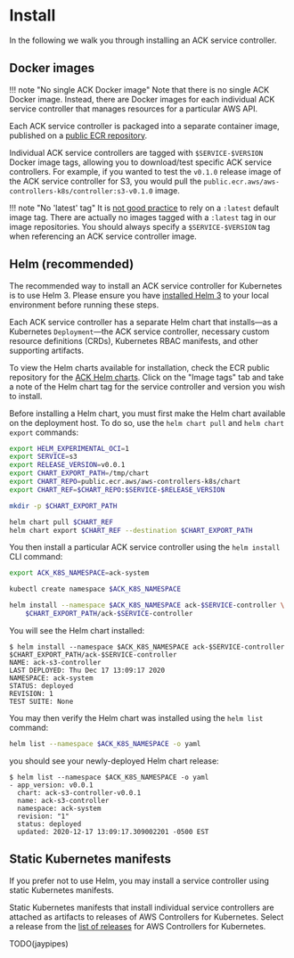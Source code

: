 # Install

In the following we walk you through installing an ACK service controller.

## Docker images

!!! note "No single ACK Docker image"
    Note that there is no single ACK Docker image. Instead, there are Docker
    images for each individual ACK service controller that manages resources
    for a particular AWS API.

Each ACK service controller is packaged into a separate container image,
published on a [public ECR repository][controller-repo].

[controller-repo]: https://gallery.ecr.aws/aws-controllers-k8s/controller

Individual ACK service controllers are tagged with `$SERVICE-$VERSION` Docker
image tags, allowing you to download/test specific ACK service controllers. For
example, if you wanted to test the `v0.1.0` release image of the ACK service
controller for S3, you would pull the
`public.ecr.aws/aws-controllers-k8s/controller:s3-v0.1.0` image.

!!! note "No 'latest' tag"
    It is [not good practice][no-latest-tag] to rely on a `:latest` default
    image tag. There are actually no images tagged with a `:latest` tag in our
    image repositories. You should always specify a `$SERVICE-$VERSION` tag
    when referencing an ACK service controller image.

[no-latest-tag]: https://vsupalov.com/docker-latest-tag/

## Helm (recommended)

The recommended way to install an ACK service controller for Kubernetes is to
use Helm 3. Please ensure you have [installed Helm 3][install-helm] to your
local environment before running these steps.

[install-helm]: https://helm.sh/docs/intro/install/

Each ACK service controller has a separate Helm chart that installs—as a
Kubernetes `Deployment`—the ACK service controller, necessary custom resource
definitions (CRDs), Kubernetes RBAC manifests, and other supporting artifacts.

To view the Helm charts available for installation, check the ECR public
repository for the [ACK Helm charts][charts-repo]. Click on the "Image tags"
tab and take a note of the Helm chart tag for the service controller and
version you wish to install.

[charts-repo]: https://gallery.ecr.aws/aws-controllers-k8s/chart

Before installing a Helm chart, you must first make the Helm chart available on
the deployment host. To do so, use the `helm chart pull` and `helm chart
export` commands:

```bash
export HELM_EXPERIMENTAL_OCI=1
export SERVICE=s3
export RELEASE_VERSION=v0.0.1
export CHART_EXPORT_PATH=/tmp/chart
export CHART_REPO=public.ecr.aws/aws-controllers-k8s/chart
export CHART_REF=$CHART_REPO:$SERVICE-$RELEASE_VERSION

mkdir -p $CHART_EXPORT_PATH

helm chart pull $CHART_REF
helm chart export $CHART_REF --destination $CHART_EXPORT_PATH
```

You then install a particular ACK service controller using the `helm install`
CLI command:

```bash
export ACK_K8S_NAMESPACE=ack-system

kubectl create namespace $ACK_K8S_NAMESPACE

helm install --namespace $ACK_K8S_NAMESPACE ack-$SERVICE-controller \
    $CHART_EXPORT_PATH/ack-$SERVICE-controller
```

You will see the Helm chart installed:

```
$ helm install --namespace $ACK_K8S_NAMESPACE ack-$SERVICE-controller $CHART_EXPORT_PATH/ack-$SERVICE-controller
NAME: ack-s3-controller
LAST DEPLOYED: Thu Dec 17 13:09:17 2020
NAMESPACE: ack-system
STATUS: deployed
REVISION: 1
TEST SUITE: None
```

You may then verify the Helm chart was installed using the `helm list` command:

```bash
helm list --namespace $ACK_K8S_NAMESPACE -o yaml
```

you should see your newly-deployed Helm chart release:

```
$ helm list --namespace $ACK_K8S_NAMESPACE -o yaml
- app_version: v0.0.1
  chart: ack-s3-controller-v0.0.1
  name: ack-s3-controller
  namespace: ack-system
  revision: "1"
  status: deployed
  updated: 2020-12-17 13:09:17.309002201 -0500 EST
```

## Static Kubernetes manifests

If you prefer not to use Helm, you may install a service controller using
static Kubernetes manifests.

Static Kubernetes manifests that install individual service controllers are
attached as artifacts to releases of AWS Controllers for Kubernetes. Select a
release from the [list of releases][1] for AWS Controllers for Kubernetes.

[1]: https://github.com/aws/aws-controllers-k8s/releases

TODO(jaypipes)
